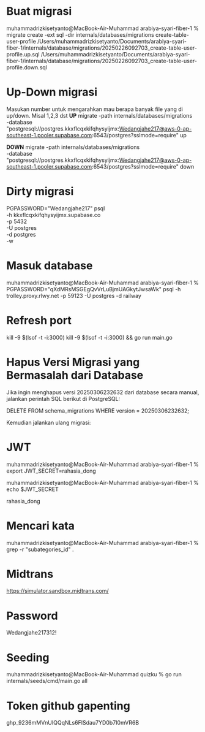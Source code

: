 # Buat migrasi
muhammadrizkisetyanto@MacBook-Air-Muhammad arabiya-syari-fiber-1 % migrate create -ext sql -dir internals/databases/migrations create-table-user-profile
/Users/muhammadrizkisetyanto/Documents/arabiya-syari-fiber-1/internals/database/migrations/20250226092703_create-table-user-profile.up.sql
/Users/muhammadrizkisetyanto/Documents/arabiya-syari-fiber-1/internals/database/migrations/20250226092703_create-table-user-profile.down.sql


# Up-Down migrasi
Masukan number untuk mengarahkan mau berapa banyak file yang di up/down. Misal 1,2,3 dst
**UP**
migrate -path internals/databases/migrations \
  -database "postgresql://postgres.kkxflcqxkifqhysyijmx:Wedangjahe217@aws-0-ap-southeast-1.pooler.supabase.com:6543/postgres?sslmode=require" up

**DOWN**
migrate -path internals/databases/migrations \
  -database "postgresql://postgres.kkxflcqxkifqhysyijmx:Wedangjahe217@aws-0-ap-southeast-1.pooler.supabase.com:6543/postgres?sslmode=require" down

# Dirty migrasi
PGPASSWORD="Wedangjahe217" psql \
  -h kkxflcqxkifqhysyijmx.supabase.co \
  -p 5432 \
  -U postgres \
  -d postgres \
  -w

# Masuk database
muhammadrizkisetyanto@MacBook-Air-Muhammad arabiya-syari-fiber-1 % PGPASSWORD="qXdMRsMSGEgQvVrLuBjmUAGkytJwsaWk" psql -h trolley.proxy.rlwy.net -p 59123 -U postgres -d railway


# Refresh port
kill -9 $(lsof -t -i:3000)
kill -9 $(lsof -t -i:3000) && go run main.go


# Hapus Versi Migrasi yang Bermasalah dari Database
Jika ingin menghapus versi 20250306232632 dari database secara manual, jalankan perintah SQL berikut di PostgreSQL:

DELETE FROM schema_migrations WHERE version = 20250306232632;

Kemudian jalankan ulang migrasi:


# JWT
muhammadrizkisetyanto@MacBook-Air-Muhammad arabiya-syari-fiber-1 % export JWT_SECRET=rahasia_dong

muhammadrizkisetyanto@MacBook-Air-Muhammad arabiya-syari-fiber-1 % echo $JWT_SECRET

rahasia_dong


# Mencari kata 
muhammadrizkisetyanto@MacBook-Air-Muhammad arabiya-syari-fiber-1 % grep -r "subategories_id" .


# Midtrans 
https://simulator.sandbox.midtrans.com/


# Password
Wedangjahe217312!


# Seeding
muhammadrizkisetyanto@MacBook-Air-Muhammad quizku % go run internals/seeds/cmd/main.go all      


# Token github gapenting
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